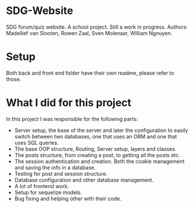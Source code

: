 # SDG-Website
SDG forum/quiz website. A school project. Still a work in progress.
Authors: Madellief van Slooten, Rowen Zaal, Sven Molenaar, William Ngnuyen.

# Setup 
Both back and front end folder have their own readme, please refer to those.

# What I did for this project
In this project I was responsible for the following parts:
- Server setup, the base of the server and later the configuration to easily switch between two databases, one that uses an ORM and one that uses SQL queries.
- The base OOP structure, Routing, Server setup, layers and classes.
- The posts structure, from creating a post, to getting all the posts etc.
- The session authentication and creation. Both the cookie management and saving the info in a database.
- Testing for post and session structure.
- Database configuration and other database management.
- A lot of frontend work.
- Setup for sequelize models.
- Bug fixing and helping other with their code.
